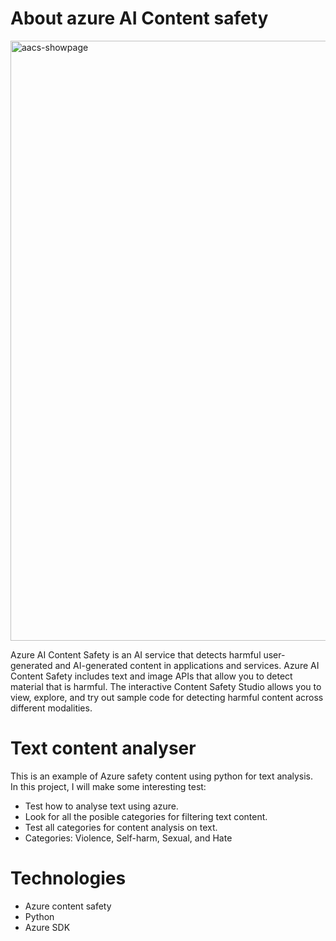 # About azure AI Content safety 

<img width="960" alt="aacs-showpage" src="https://github.com/user-attachments/assets/0dc32856-47df-4699-bdad-b18e7d383b42">

Azure AI Content Safety is an AI service that detects harmful user-generated and AI-generated content in applications and services. Azure AI Content Safety includes text and image APIs that allow you to detect material that is harmful. The interactive Content Safety Studio allows you to view, explore, and try out sample code for detecting harmful content across different modalities.

# Text content analyser

This is an example of Azure safety content using python for text analysis.\
In this project, I will make some interesting test:

* Test how to analyse text using azure.
* Look for all the posible categories for filtering text content.
* Test all categories for content analysis on text.
* Categories: Violence, Self-harm, Sexual, and Hate 

# Technologies

* Azure content safety
* Python
* Azure SDK
  
